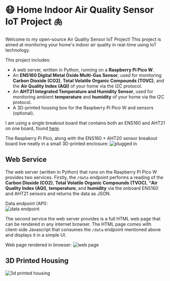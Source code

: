 # 😷 Home Indoor Air Quality Sensor IoT Project 🫁
Welcome to my open-source Air Quality Sensor IoT Project! This project is aimed at monitoring your home's indoor air quality in real-time using IoT technology.

This project includes: 
- A web server, written in Python, running on a **Raspberry Pi Pico W**.
- An **ENS160 Digital Metal Oxide Multi-Gas Sensor**, used for monitoring **Carbon Dioxide (CO2)**, **Total Volatile Organic Compounds (TOVC)**, and the **Air Quality Index (AQI)** of your home via the I2C protocol.
- An **AHT21 Integrated Temperature and Humidity Sensor**, used for monitoring ambient **temperature** and **humidity** of your home via the I2C protocol.
- A 3D-printed housing box for the Raspberry Pi Pico W and sensors (optional).

I am using a single breakout board that contains both an ENS160 and AHT21 on one board, found [here](https://www.amazon.com/gp/product/B0BXGZCSWG/ref=ppx_yo_dt_b_asin_title_o03_s00).

The Raspberry Pi Pico, along with the ENS160 + AHT20 sensor breakout board live neatly in a small 3D-printed enclosure:
![plugged in](https://i.imgur.com/8NYAxq0.jpg)


## Web Service
The web server (written in Python) that runs on the Raspberry Pi Pico W provides two services. Firstly, the `/data` endpoint performs a reading of the **Carbon Dioxide (CO2)**, **Total Volatile Organic Compounds (TVOC)**, ***Air Quality Index (AQI)**, **temperature**, and **humidity** via the onboard ENS160 and AHT21 sensors and returns the data as JSON.

Data endpoint (API):  
![data endpoint](https://i.imgur.com/C1Tsal0.png)

The second service the web server provides is a full HTML web page that can be rendered in any internet browser. The HTML page comes with client-side Javascript that consumes the `/data` endpoint mentioned above and displays it in a simple UI.

Web page rendered in browser:
![web page](https://i.imgur.com/IKfawIU.png)

## 3D Printed Housing
![3d printed housing](https://i.imgur.com/vjyKvC5.png)